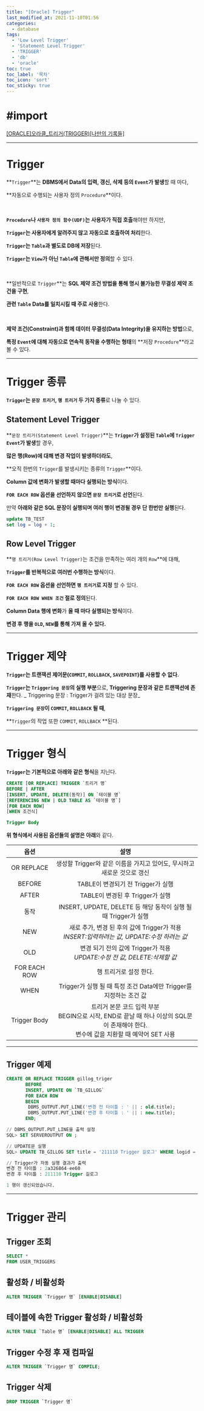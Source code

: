 ```yaml
---
title: "[Oracle] Trigger"
last_modified_at: 2021-11-10T01:56
categories: 
  - database
tags: 
  - 'Low Level Trigger' 
  - 'Statement Level Trigger' 
  - 'TRIGGER' 
  - 'db' 
  - 'oracle'
toc: true
toc_label: '목차'
toc_icon: 'sort'
toc_sticky: true
---
```

# #import
[[ORACLE]오라클_트리거(TRIGGER)[나만의 기록들]](https://mine-it-record.tistory.com/107)

---

# Trigger

**`Trigger`**는 **DBMS에서 Data의 입력, 갱신, 삭제 등의 `Event`가 발생**할 때 마다,

**자동으로 수행되는 사용자 정의 `Procedure`**이다.

<br>

**`Procedure`나 `사용자 정의 함수(UDF)`는 사용자가 직접 호출**해야만 하지만, 

**`Trigger`는 사용자에게 알려주지 않고 자동으로 호출하여 처리**한다.



**`Trigger`는 `Table`과 별도로 DB에 저장**된다.

**`Trigger`는 `View`가 아닌 `Table`에 관해서만 정의**할 수 있다.

<br>

**일반적으로 `Trigger`**는 **SQL 제약 조건 방법을 통해 명시 불가능한 무결성 제약 조건을 구현**,

**관련 `Table` Data를 일치시킬 때 주로 사용**한다.

<br>

**제약 조건(Constraint)과 함께 데이터 무결성(Data Integrity)을 유지하는 방법**으로,

**특정 `Event`에 대해 자동으로 연속적 동작을 수행하는 형태**의 **저장 `Procedure`**라고 볼 수 있다.

---

# Trigger 종류

**`Trigger`는 `문장 트리거`, `행 트리거` 두 가지 종류**로 나눌 수 있다.

## Statement Level Trigger

**`문장 트리거(Statement Level Trigger)`**는 **`Trigger`가 설정된 `Table`에 `Trigger Event`가 발생**할 경우,

**많은 행(Row)에 대해 변경 작업이 발생하더라도**,

**오직 한번의 `Trigger`를 발생시키는 종류의 `Trigger`**이다.

**Column 값에 변화가 발생할 때마다 실행되는 방식**이다.


**`FOR EACH ROW` 옵션을 선언하지 않으면 `문장 트리거`로 선언**된다.


만약 **아래와 같은 SQL 문장이 실행되며 여러 행이 변경될 경우 단 한번만 실행**된다.

```sql
update TB_TEST
set log = log + 1;
```

## Row Level Trigger

**`행 트리거(Row Level Trigger)`는 조건을 만족하는 여러 개의 `Row`**에 대해,

**`Trigger`를 반복적으로 여러번 수행하는 방식**이다.

**`FOR EACH ROW` 옵션을 선언하면 `행 트리거`로 지정** 할 수 있다.

**`FOR EACH ROW WHEN 조건` 절로 정의**된다.

**Column Data 행에 변화**가 **올 때 마다 실행되는 방식**이다.

**변경 후 행을 `OLD`, `NEW`를 통해 가져 올 수 있다.**



---

# Trigger 제약

**`Trigger`는 트랜잭션 제어문(`COMMIT`, `ROLLBACK`, `SAVEPOINT`)를 사용할 수 없다.**

**`Trigger`는 `Triggering 문장`의 실행 부분**으로, **Triggering 문장과 같은 트랜잭션에 존재**한다.
_ Triggering 문장 : Trigger가 걸려 있는 대상 문장_

**`Triggering 문장`이 `COMMIT`, `ROLLBACK` 될 때**,

**`Trigger`의 작업 또한 `COMMIT`, `ROLLBACK` **된다.


---

# Trigger 형식

**`Trigger`는 기본적으로 아래와 같은 형식**을 지닌다.

```sql
CREATE [OR REPLACE] TRIGGER `트리거 명`
BEFORE | AFTER
[INSERT, UPDATE, DELETE(동작)] ON `테이블 명`
[REFERENCING NEW | OLD TABLE AS `테이블 명`]
[FOR EACH ROW]
[WHEN 조건식]

Trigger Body
```
**위 형식에서 사용된 옵션들의 설명은 아래**와 같다.

|옵션|설명|
|:--:|:--:|
|OR REPLACE|생성할 Trigger와 같은 이름을 가지고 있어도, 무시하고 새로운 것으로 갱신|
|BEFORE| TABLE이 변경되기 전 Trigger가 실행|
|AFTER|TABLE이 변경된 후 Trigger가 실행|
|동작|INSERT, UPDATE, DELETE 등 해당 동작이 실행 될 때 Trigger가 실행|
|NEW| 새로 추가, 변경 된 후의 값에 Trigger가 적용<br>_INSERT:입력하려는 값, UPDATE:수정 하려는 값_|
|OLD| 변경 되기 전의 값에 Trigger가 적용<br>_UPDATE:수정 전 값, DELETE:삭제할 값_|
|FOR EACH ROW|행 트리거로 설정 한다.|
|WHEN|Trigger가 실행 될 때 특정 조건 Data에만 Trigger를 지정하는 조건 값|
|Trigger Body| 트리거 본문 코드 입력 부분<br> BEGIN으로 시작, END로 끝날 때 하나 이상의 SQL문이 존재해야 한다.<br>변수에 값을 치환할 때 예약어 SET 사용|

---

## Trigger 예제

```sql
CREATE OR REPLACE TRIGGER gillog_triger
       BEFORE
       INSERT, UPDATE ON `TB_GILLOG`
       FOR EACH ROW
       BEGIN
        DBMS_OUTPUT.PUT_LINE('변경 전 타이틀 : ' || : old.title);
        DBMS_OUTPUT.PUT_LINE('변경 후 타이틀 : ' || : new.title);
       END;

// DBMS_OUTPUT.PUT_LINE을 출력 설정
SQL> SET SERVEROUTPUT ON ; 

// UPDATE문 실행
SQL> UPDATE TB_GILLOG SET title = '211110 Trigger 길로그' WHERE logid = 1412

// Trigger가 자동 실행 결과가 출력 
변경 전 타이틀 : 2a326864-ee60
변경 후 타이틀 : 211110 Trigger 길로그

1 행이 갱신되었습니다.
```


---

# Trigger 관리


## Trigger 조회

```sql
SELECT *
FROM USER_TRIGGERS
```

## 활성화 / 비활성화

```sql
ALTER TRIGGER `Trigger 명` [ENABLE|DISABLE]
```


## 테이블에 속한 Trigger 활성화 / 비활성화

```sql
ALTER TABLE `Table 명` [ENABLE|DISABLE] ALL TRIGGER
```


## Trigger 수정 후 재 컴파일

```sql
ALTER TRIGGER `Trigger 명` COMPILE;
```


## Trigger 삭제

```sql
DROP TRIGGER `Trigger 명`
```
